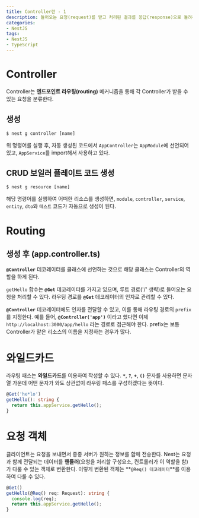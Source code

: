 ```yaml
---
title: Controller란 - 1
description: 들어오는 요청(request)를 받고 처리된 결과를 응답(response)으로 돌려주는 인터페이스 역할
categories:
- NestJS
tags:
- NestJS
- TypeScript
---
```


# Controller
Controller는 **엔드포인트 라우팅(routing)** 메커니즘을 통해 각 Controller가 받을 수 있는 요청을 분류한다.

## 생성
```
$ nest g controller [name]
```

위 명령어를 실행 후, 자동 생성된 코드에서 `AppController`는 `AppModule`에 선언되어 있고, `AppService`를 import해서 사용하고 있다.

## CRUD 보일러 플레이트 코드 생성
```
$ nest g resource [name]
```

해당 명령어를 실행하여 어떠한 리소스를 생성하면, `module`, `controller`, `service`, `entity`, `dto`와 `테스트` 코드가 자동으로 생성이 된다.

# Routing
## 생성 후 (app.controller.ts)
**`@Controller`** 데코레이터를 클래스에 선언하는 것으로 해당 클래스는 Controller의 역할을 하게 된다.

`getHello` 함수는 **`@Get`** 데코레이터를 가지고 있으며, 루트 경로('/' 생략)로 들어오는 요청을 처리할 수 있다. 라우팅 경로를 **`@Get`** 데코레이터의 인자로 관리할 수 있다.

**`@Controller`** 데코레이터에도 인자를 전달할 수 있고, 이를 통해 라우팅 경로의 `prefix`를 지정한다. 예를 들어, **`@Controller('app')`** 이라고 했다면 이제 `http://localhost:3000/app/hello` 라는 경로로 접근해야 한다. prefix는 보통 Controller가 맡은 리소스의 이름을 지정하는 경우가 많다.

# 와일드카드
라우팅 패스는 **와일드카드**를 이용하여 작성할 수 있다. **`*`**, **`?`**, **`+`**, **`()`** 문자를 사용하면 문자열 가운데 어떤 문자가 와도 상관없이 라우링 패스를 구성하겠다는 뜻이다.

```typescript
@Get('he*lo')
getHello(): string {
  return this.appService.getHello();
}
```

# 요청 객체
클라이언트는 요청을 보내면서 종종 서버가 원하는 정보를 함께 전송한다. Nest는 요청과 함께 전달되는 데이터를 **핸들러**(요청을 처리할 구성요소, 컨트롤러가 이 역할을 함)가 다룰 수 있는 객체로 변환한다. 이렇게 변환된 객체는 **`@Req() 데코레이터`**를 이용하여 다룰 수 있다.

```typescript
@Get()
getHello(@Req() req: Request): string {
  console.log(req);
  return this.appService.getHello();
}
```